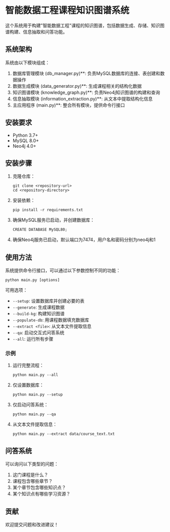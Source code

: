 # 智能数据工程课程知识图谱系统

这个系统用于构建"智能数据工程"课程的知识图谱，包括数据生成、存储、知识图谱构建、信息抽取和问答功能。

## 系统架构

系统由以下模块组成：

1. 数据库管理模块 (db_manager.py)**: 负责MySQL数据库的连接、表创建和数据操作
2. 数据生成模块 (data_generator.py)**: 生成课程相关的结构化数据
3. 知识图谱模块 (knowledge_graph.py)**: 负责Neo4j知识图谱的构建和查询
4. 信息抽取模块 (information_extraction.py)**: 从文本中提取结构化信息
5. 主应用程序 (main.py)**: 整合所有模块，提供命令行接口

## 安装要求

- Python 3.7+
- MySQL 8.0+
- Neo4j 4.0+

## 安装步骤

1. 克隆仓库：
   ```
   git clone <repository-url>
   cd <repository-directory>
   ```

2. 安装依赖：
   ```
   pip install -r requirements.txt
   ```

3. 确保MySQL服务已启动，并创建数据库：
   ```
   CREATE DATABASE MySQL80;
   ```

4. 确保Neo4j服务已启动，默认端口为7474，用户名和密码分别为neo4j和1

## 使用方法

系统提供命令行接口，可以通过以下参数控制不同的功能：

```
python main.py [options]
```

可用选项：

- `--setup`: 设置数据库并创建必要的表
- `--generate`: 生成课程数据
- `--build-kg`: 构建知识图谱
- `--populate-db`: 用课程数据填充数据库
- `--extract <file>`: 从文本文件提取信息
- `--qa`: 启动交互式问答系统
- `--all`: 运行所有步骤

### 示例

1. 运行完整流程：
   ```
   python main.py --all
   ```

2. 仅设置数据库：
   ```
   python main.py --setup
   ```

3. 仅启动问答系统：
   ```
   python main.py --qa
   ```

4. 从文本文件提取信息：
   ```
   python main.py --extract data/course_text.txt
   ```


## 问答系统

可以询问以下类型的问题：

1. 这门课程是什么？
2. 课程包含哪些章节？
3. 某个章节包含哪些知识点？
4. 某个知识点有哪些学习资源？

## 贡献

欢迎提交问题和改进建议！
